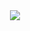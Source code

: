 <div align="center">
  <a href="https://docs.google.com/document/d/1ljERvJXzhiqG64n7ti1vxaseI5H17-dzldXyN2DS18Q/edit?usp=sharing">
  <img src="https://img.shields.io/badge/GoogleDocs-white,red?logo=GoogleDocs&logoColor=Yellow">
</a>
</div>
